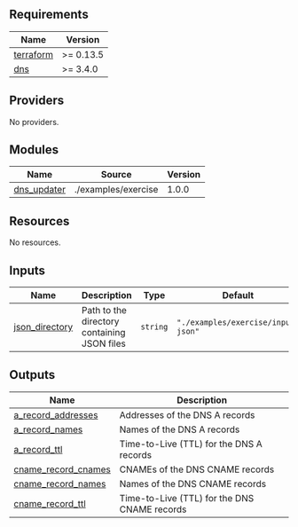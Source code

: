 ## Requirements

| Name | Version |
|------|---------|
| <a name="requirement_terraform"></a> [terraform](#requirement\_terraform) | >= 0.13.5 |
| <a name="requirement_dns"></a> [dns](#requirement\_dns) | >= 3.4.0 |

## Providers

No providers.

## Modules

| Name | Source | Version |
|------|--------|---------|
| <a name="module_dns_updater"></a> [dns\_updater](#module\_dns\_updater) | ./examples/exercise | 1.0.0 |

## Resources

No resources.

## Inputs

| Name | Description | Type | Default | Required |
|------|-------------|------|---------|:--------:|
| <a name="input_json_directory"></a> [json\_directory](#input\_json\_directory) | Path to the directory containing JSON files | `string` | `"./examples/exercise/input-json"` | no |

## Outputs

| Name | Description |
|------|-------------|
| <a name="output_a_record_addresses"></a> [a\_record\_addresses](#output\_a\_record\_addresses) | Addresses of the DNS A records |
| <a name="output_a_record_names"></a> [a\_record\_names](#output\_a\_record\_names) | Names of the DNS A records |
| <a name="output_a_record_ttl"></a> [a\_record\_ttl](#output\_a\_record\_ttl) | Time-to-Live (TTL) for the DNS A records |
| <a name="output_cname_record_cnames"></a> [cname\_record\_cnames](#output\_cname\_record\_cnames) | CNAMEs of the DNS CNAME records |
| <a name="output_cname_record_names"></a> [cname\_record\_names](#output\_cname\_record\_names) | Names of the DNS CNAME records |
| <a name="output_cname_record_ttl"></a> [cname\_record\_ttl](#output\_cname\_record\_ttl) | Time-to-Live (TTL) for the DNS CNAME records |

